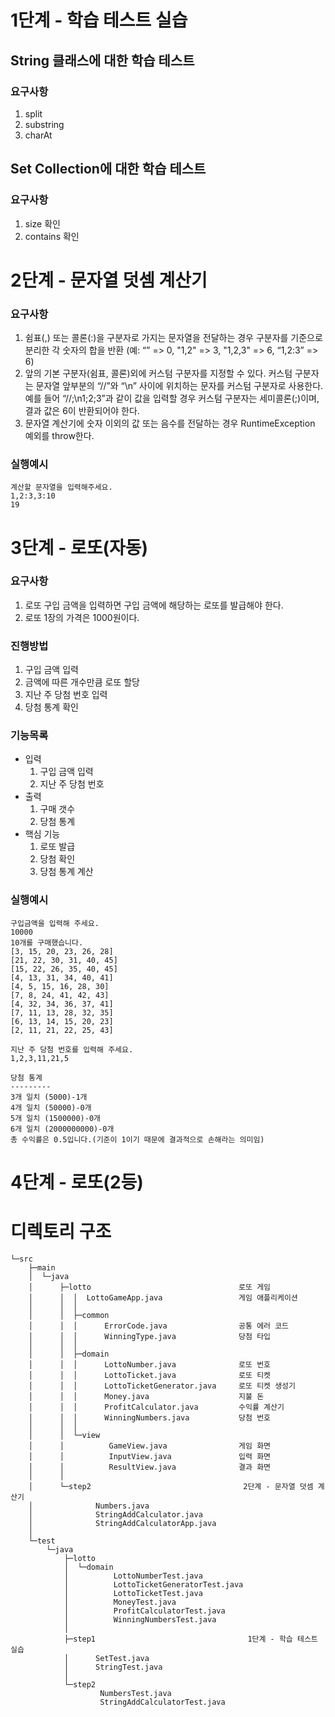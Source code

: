 # 1단계 - 학습 테스트 실습
## String 클래스에 대한 학습 테스트
### 요구사항
1. split
2. substring
3. charAt

## Set Collection에 대한 학습 테스트
### 요구사항
1. size 확인
2. contains 확인


# 2단계 - 문자열 덧셈 계산기
### 요구사항
1. 쉼표(,) 또는 콜론(:)을 구분자로 가지는 문자열을 전달하는 경우 구분자를 기준으로 분리한 각 숫자의 합을 반환 (예: “” => 0, "1,2" => 3, "1,2,3" => 6, “1,2:3” => 6)
2. 앞의 기본 구분자(쉼표, 콜론)외에 커스텀 구분자를 지정할 수 있다. 커스텀 구분자는 문자열 앞부분의 “//”와 “\n” 사이에 위치하는 문자를 커스텀 구분자로 사용한다. 예를 들어 “//;\n1;2;3”과 같이 값을 입력할 경우 커스텀 구분자는 세미콜론(;)이며, 결과 값은 6이 반환되어야 한다.
3. 문자열 계산기에 숫자 이외의 값 또는 음수를 전달하는 경우 RuntimeException 예외를 throw한다.

### 실행예시
```
계산할 문자열을 입력해주세요.
1,2:3,3:10
19
```

# 3단계 - 로또(자동)
### 요구사항
1. 로또 구입 금액을 입력하면 구입 금액에 해당하는 로또를 발급해야 한다.
2. 로또 1장의 가격은 1000원이다.

### 진행방법
1. 구입 금액 입력
2. 금액에 따른 개수만큼 로또 할당
3. 지난 주 당첨 번호 입력
4. 당첨 통계 확인

### 기능목록
* 입력
    1. 구입 금액 입력
    2. 지난 주 당첨 번호
* 출력
    1. 구매 갯수
    2. 당첨 통계
* 핵심 기능
    1. 로또 발급
    2. 당첨 확인
    3. 당첨 통계 계산

### 실행예시
```
구입금액을 입력해 주세요.
10000
10개를 구매했습니다.
[3, 15, 20, 23, 26, 28]
[21, 22, 30, 31, 40, 45]
[15, 22, 26, 35, 40, 45]
[4, 13, 31, 34, 40, 41]
[4, 5, 15, 16, 28, 30]
[7, 8, 24, 41, 42, 43]
[4, 32, 34, 36, 37, 41]
[7, 11, 13, 28, 32, 35]
[6, 13, 14, 15, 20, 23]
[2, 11, 21, 22, 25, 43]

지난 주 당첨 번호를 입력해 주세요.
1,2,3,11,21,5

당첨 통계
---------
3개 일치 (5000)-1개
4개 일치 (50000)-0개
5개 일치 (1500000)-0개
6개 일치 (2000000000)-0개
총 수익률은 0.5입니다.(기준이 1이기 때문에 결과적으로 손해라는 의미임)
```

# 4단계 - 로또(2등)

# 디렉토리 구조
```
└─src
    ├─main
    │  └─java
    │      ├─lotto                                 로또 게임
    │      │  │  LottoGameApp.java                 게임 애플리케이션
    │      │  │
    │      │  ├─common
    │      │  │      ErrorCode.java                공통 에러 코드
    │      │  │      WinningType.java              당첨 타입
    │      │  │
    │      │  ├─domain
    │      │  │      LottoNumber.java              로또 번호
    │      │  │      LottoTicket.java              로또 티켓
    │      │  │      LottoTicketGenerator.java     로또 티켓 생성기
    │      │  │      Money.java                    지불 돈
    │      │  │      ProfitCalculator.java         수익률 계산기
    │      │  │      WinningNumbers.java           당첨 번호
    │      │  │
    │      │  └─view
    │      │          GameView.java                게임 화면
    │      │          InputView.java               입력 화면
    │      │          ResultView.java              결과 화면
    │      │
    │      └─step2                                  2단계 - 문자열 덧셈 계산기
    │              Numbers.java
    │              StringAddCalculator.java
    │              StringAddCalculatorApp.java
    │
    └─test
        └─java
            ├─lotto
            │  └─domain
            │          LottoNumberTest.java
            │          LottoTicketGeneratorTest.java
            │          LottoTicketTest.java
            │          MoneyTest.java
            │          ProfitCalculatorTest.java
            │          WinningNumbersTest.java
            │
            ├─step1                                  1단계 - 학습 테스트 실습
            │      SetTest.java
            │      StringTest.java
            │
            └─step2
                    NumbersTest.java
                    StringAddCalculatorTest.java

```
